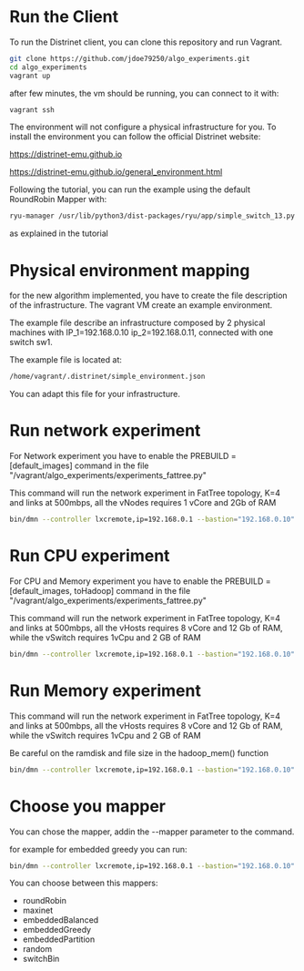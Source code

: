 # Run the Client
To run the Distrinet client, you can clone this repository and run Vagrant.


```bash
git clone https://github.com/jdoe79250/algo_experiments.git
cd algo_experiments
vagrant up
```
after few minutes, the vm should be running, you can connect to it with:

```bash
vagrant ssh
```
The environment will not configure a physical infrastructure for you.
To install the environment you can follow the official Distrinet website:

https://distrinet-emu.github.io

https://distrinet-emu.github.io/general_environment.html

Following the tutorial, you can run the example using the default RoundRobin Mapper with:

```bash
ryu-manager /usr/lib/python3/dist-packages/ryu/app/simple_switch_13.py --verbose
```

as explained in the tutorial

# Physical environment mapping

for the new algorithm implemented, you have to create the file description of the infrastructure.
The vagrant VM create an example environment.

The example file describe an infrastructure composed by 2 physical machines with IP_1=192.168.0.10 ip_2=192.168.0.11, connected with one switch sw1.

The example file is located at:

```bash
/home/vagrant/.distrinet/simple_environment.json
```

You can adapt this file for your infrastructure.

# Run network experiment
For Network experiment you have to enable the PREBUILD = [default_images] command in the file "/vagrant/algo_experiments/experiments_fattree.py"


This command will run the network experiment in FatTree topology, K=4 and links at 500mbps, all the vNodes requires 1 vCore and 2Gb of RAM
```bash
bin/dmn --controller lxcremote,ip=192.168.0.1 --bastion="192.168.0.10" --workers="192.168.0.10,192.168.0.11"  --custom=/vagrant/algo_experiments/fattree/fattree_topo.py,/vagrant/algo_experiments/experiments_fattree.py  --test piperf --topo ft,4,500,1,2,1,2
```

# Run CPU experiment
For CPU and Memory experiment you have to enable the PREBUILD = [default_images, toHadoop] command in the file "/vagrant/algo_experiments/experiments_fattree.py"

This command will run the network experiment in FatTree topology, K=4 and links at 500mbps, all the vHosts requires 8 vCore and 12 Gb of RAM, while the vSwitch requires 1vCpu and 2 GB of RAM

```bash
bin/dmn --controller lxcremote,ip=192.168.0.1 --bastion="192.168.0.10" --workers="192.168.0.10,192.168.0.11"  --custom=/vagrant/algo_experiments/fattree/fattree_topo.py,/vagrant/algo_experiments/experiments_fattree.py  --test hadoop --topo ft,4,500,8,12,1,2
```

# Run Memory experiment

This command will run the network experiment in FatTree topology, K=4 and links at 500mbps, all the vHosts requires 8 vCore and 12 Gb of RAM, while the vSwitch requires 1vCpu and 2 GB of RAM

Be careful on the ramdisk and file size in the hadoop_mem() function

```bash
bin/dmn --controller lxcremote,ip=192.168.0.1 --bastion="192.168.0.10" --workers="192.168.0.10,192.168.0.11"  --custom=/vagrant/algo_experiments/fattree/fattree_topo.py,/vagrant/algo_experiments/experiments_fattree.py  --test memory --topo ft,4,500,8,12,1,2
```

# Choose you mapper

You can chose the mapper, addin the --mapper parameter to the command.

for example for embedded greedy you can run:

```bash
bin/dmn --controller lxcremote,ip=192.168.0.1 --bastion="192.168.0.10" --workers="192.168.0.10,192.168.0.11"  --custom=/vagrant/algo_experiments/fattree/fattree_topo.py,/vagrant/algo_experiments/experiments_fattree.py  --test piperf --topo ft,4,500,1,2,1,2 --mapper=embeddedGreedy
```

You can choose between this mappers:
* roundRobin
* maxinet
* embeddedBalanced
* embeddedGreedy
* embeddedPartition
* random
* switchBin
